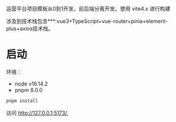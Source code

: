 运营平台项目模板从0到1开发，前后端分离开发。使用 vite4.x 进行构建



涉及到技术栈包含***:vue3+TypeScript+vue-router+pinia+element-plus+axios技术栈。



# 启动

环境：

- node v16.14.2 
- pnpm 8.0.0



```bash
pnpm install
```

访问 http://127.0.0.1:5173/,
